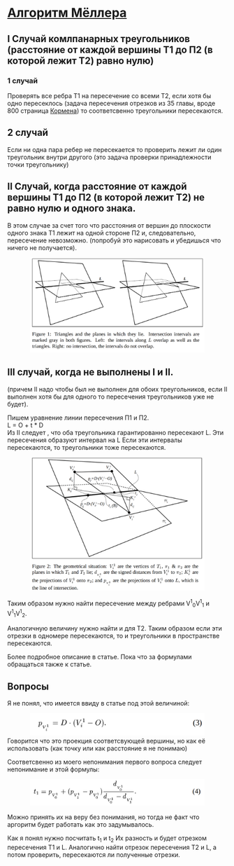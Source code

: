 # [Алгоритм Мёллера](http://web.stanford.edu/class/cs277/resources/papers/Moller1997b.pdf) 

## I Случай комлпанарных треугольников (расстояние от каждой вершины T1 до П2 (в которой лежит T2) равно нулю)

### 1 случай
Проверять все ребра Т1 на пересечение со всеми Т2,
если хотя бы одно пересеклось (задача пересечения отрезков из 35 главы, вроде 800 страница [Кормена](https://e-maxx.ru/bookz/files/cormen.pdf))
то соответсвенно треугольники пересекаются.

## 2 случай
Если ни одна пара ребер не пересекается то проверить лежит ли один треугольник внутри другого (это задача проверки принадлежности точки треугольнику)

## II Случай, когда расстояние от каждой вершины T1 до П2 (в которой лежит T2) не равно нулю и одного знака.

В этом случае за счет того что расстояния от вершин до плоскости одного знака T1 лежит на одной стороне П2 и, следовательно, пересечение невозможно.
(попробуй это нарисовать и убедишься что ничего не получается).

<center><img src="img/fig1.png" width="400"> </center>

## III случай, когда не выполнены I и II.
(причем II надо чтобы был не выполнен для обоих треугольников, если II выполнен хотя бы для одного то пересечения треугольников уже не будет).

Пишем уравнение линии пересечения П1 и П2.<br>
L = O + t * D <br>
Из II следует , что оба треугольника гарантированно пересекают L.
Эти пересечения образуют интервал на L
Если эти интервалы пересекаются, то треугольники тоже пересекаются.

<center><img src="img/fig2.png" width="400"> </center>

Таким образом нужно найти пересечение между ребрами V<sup>1</sup><sub>0</sub>V<sup>1</sup><sub>1</sub> и V<sup>1</sup><sub>1</sub>V<sup>1</sup><sub>2</sub>.

Аналогичную величину нужно найти и для T2.
Таким образом если эти отрезки в одномере пересекаются, то и треугольники в пространстве пересекаются.

Более подробное описание в статье.
Пока что за формулами обращаться также к статье.

## Вопросы
Я не понял, что имеется ввиду в статье под этой величиной:

<center><img src="img/3.png" width="400"> </center>
Говорится что это проекция соответсвующей вершины, но как её использовать (как точку или как расстояние я не понимаю)

Соответсвенно из моего непонимания первого вопроса следует непонимание и этой формулы:
<center><img src="img/f4.png" width="400"> </center>

Можно принять их на веру без понимания, но тогда не факт что аргоритм будет работать как это задумывалось.

Как я понял нужно посчитать  t<sub>1</sub> и  t<sub>2</sub>
Их разность и будет отрезком пересечения T1 и L.
Аналогично найти отрезок пересечения T2 и L, а потом проверить, пересекаются ли полученные отрезки.